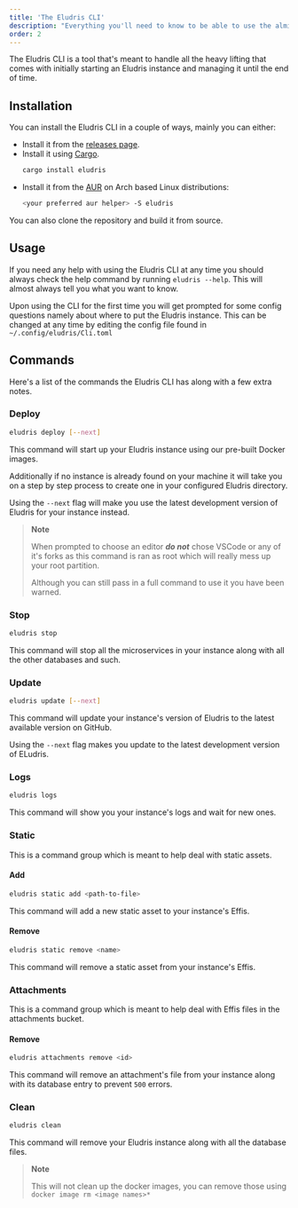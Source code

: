 ```yaml
---
title: 'The Eludris CLI'
description: "Everything you'll need to know to be able to use the almighty Eludris CLI!"
order: 2
---
```


The Eludris CLI is a tool that's meant to handle all the heavy lifting that comes
with initially starting an Eludris instance and managing it until the end of time.

## Installation

You can install the Eludris CLI in a couple of ways, mainly you can either:

- Install it from the [releases page](https://github.com/eludris/eludris/releases/tag/v0.3.2).
- Install it using [Cargo](https://crates.io/crates/eludris).
  ```sh
  cargo install eludris
  ```
- Install it from the [AUR](https://aur.archlinux.org/packages/eludris) on Arch based Linux distributions:
  ```sh
  <your preferred aur helper> -S eludris
  ```

You can also clone the repository and build it from source.

## Usage

If you need any help with using the Eludris CLI at any time you should always check
the help command by running `eludris --help`. This will almost always tell you what
you want to know.

Upon using the CLI for the first time you will get prompted for some config questions
namely about where to put the Eludris instance.
This can be changed at any time by editing the config file found in `~/.config/eludris/Cli.toml`

## Commands

Here's a list of the commands the Eludris CLI has along with a few extra notes.

### Deploy

```sh
eludris deploy [--next]
```

This command will start up your Eludris instance using our pre-built Docker images.

Additionally if no instance is already found on your machine it will take you on
a step by step process to create one in your configured Eludris directory.

Using the `--next` flag will make you use the latest development version of Eludris
for your instance instead.

> **Note**
>
> When prompted to choose an editor **_do not_** chose VSCode or any of it's forks
> as this command is ran as root which will really mess up your root partition.
>
> Although you can still pass in a full command to use it you have been warned.

### Stop

```sh
eludris stop
```

This command will stop all the microservices in your instance along with all the
other databases and such.

### Update

```sh
eludris update [--next]
```

This command will update your instance's version of Eludris to the latest available
version on GitHub.

Using the `--next` flag makes you update to the latest development version of ELudris.

### Logs

```sh
eludris logs
```

This command will show you your instance's logs and wait for new ones.

### Static

This is a command group which is meant to help deal with static assets.

#### Add

```sh
eludris static add <path-to-file>
```

This command will add a new static asset to your instance's Effis.

#### Remove

```sh
eludris static remove <name>
```

This command will remove a static asset from your instance's Effis.

### Attachments

This is a command group which is meant to help deal with Effis files in the attachments
bucket.

#### Remove

```sh
eludris attachments remove <id>
```

This command will remove an attachment's file from your instance along with its
database entry to prevent `500` errors.

### Clean

```sh
eludris clean
```

This command will remove your Eludris instance along with all the database files.

> **Note**
>
> This will not clean up the docker images, you can remove those using `docker image rm <image names>*`
